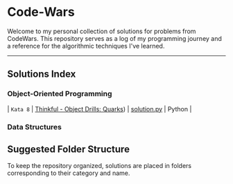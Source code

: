 # Code-Wars

Welcome to my personal collection of solutions for problems from CodeWars. This repository serves as a log of my programming journey and a reference for the algorithmic techniques I've learned.

---

## Solutions Index

### Object-Oriented Programming

| `Kata 8` | [Thinkful - Object Drills: Quarks]([https://www.codewars.com/kata/5880f02c65a78f56b400004e])) | [solution.py](./Object-Oriented/Quarks/) | Python |

### Data Structures


## Suggested Folder Structure

To keep the repository organized, solutions are placed in folders corresponding to their category and name.
